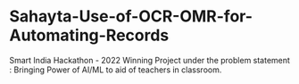 # Sahayta-Use-of-OCR-OMR-for-Automating-Records
Smart India Hackathon - 2022 Winning Project under the problem statement : Bringing Power of AI/ML to aid of teachers in classroom.
